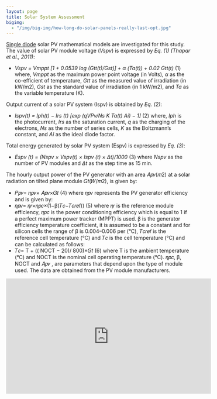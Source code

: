 ```yaml
---
layout: page
title: Solar System Assessment
bigimg:
  - "/img/big-img/how-long-do-solar-panels-really-last-opt.jpg"
---
```


[Single diode](https://www.researchgate.net/figure/The-single-diode-model-of-a-practical-photovoltaic-device_fig1_278829680) solar PV mathematical models are investigated for this study. The value of solar PV module voltage (*Vspv*) is expressed by *Eq. (1) (Thapar et al., 2011)*:
- *Vspv = Vmppt [1 + 0.0539 log (Gtt(t)/Gst)] + α (Ta(t)) + 0.02 Gtt(t)*    (1)
where, *Vmppt* as the maximum power point voltage (in Volts),
*α* as the co-efficient of temperature,
*Gtt* as the measured value of irradiation (in kW/m2),
*Gst* as the standard value of irradiation (in 1 kW/m2), and
*Ta* as the variable temperature (K).

Output current of a solar PV system (Ispv) is obtained by *Eq. (2)*:
- *Ispv(t) = Iph(t) − Irs (t) [exp (qVPv/Ns K Ta(t) Ai) − 1]*    (2)
where, *Iph* is the photocurrent, *Irs* as the saturation current, *q* as the charging of the electrons, *Ns* as the number of series cells, *K* as the Boltzmann’s constant, and *Ai* as the ideal diode factor.

Total energy generated by solar PV system (Espv) is expressed by *Eq. (3)*:
- *Espv (t) = (Nspv × Vspv(t) × Ispv (t) × Δt)/1000*    (3)
where *Nspv* as the number of PV modules and *Δt* as the step time as 15 min.

The hourly output power of the PV generator with an area 𝐴𝑝𝑣(𝑚2) at a solar radiation on tilted plane module 𝐺𝑡(𝑊/𝑚2), is given by:
- 𝑃𝑝𝑣= 𝜂𝑝𝑣× 𝐴𝑝𝑣×𝐺𝑡 (4)
where 𝜂𝑝𝑣 represents the PV generator efficiency and is given by:
- 𝜂𝑝𝑣= 𝜂𝑟×𝜂𝑝𝑐×(1−β(𝑇𝑐−𝑇𝑐𝑟𝑒𝑓)) (5)
where 𝜂𝑟 is the reference module efficiency, 𝜂𝑝𝑐 is the power conditioning efficiency which is equal to 1 if a perfect maximum power tracker (MPPT) is used. β is the generator efficiency temperature coefficient, it is assumed to be a constant and for silicon cells the range of β is 0.004–0.006 per (°C), 𝑇𝑐𝑟𝑒𝑓 is the reference cell temperature (°C) and 𝑇𝑐 is the cell temperature (°C) and can be calculated as follows:
- 𝑇𝑐= T + (( NOCT − 20)/ 800)×𝐺𝑡 (6)
where T is the ambient temperature (°C) and NOCT is the nominal cell operating temperature (°C). 𝜂𝑝𝑐, β, NOCT and 𝐴𝑝𝑣 , are parameters that depend upon the type of module used. The data are obtained from the PV module manufacturers.
<iframe width="560" height="315" src="https://www.youtube.com/embed/xKxrkht7CpY?si=QRX9Fz86h2zfPO0P" title="YouTube video player" frameborder="0" allow="accelerometer; autoplay; clipboard-write; encrypted-media; gyroscope; picture-in-picture; web-share" allowfullscreen></iframe>
